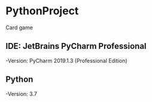 # PythonProject
Card game

<h2>IDE: JetBrains PyCharm Professional</h2>
-Version: PyCharm 2019.1.3 (Professional Edition) 

<h2>Python</h2>
-Version: 3.7 
